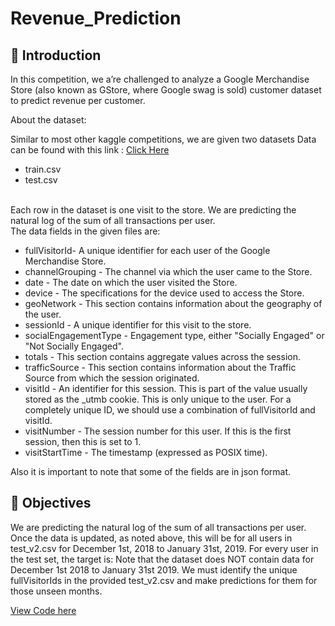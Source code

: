 # Revenue_Prediction
## 🐣 Introduction
In this competition, we a’re challenged to analyze a Google Merchandise Store (also known as GStore, where Google swag is sold) customer dataset to predict revenue per customer.

About the dataset:

Similar to most other kaggle competitions, we are given two datasets
Data can be found with this link : <a href="https://www.kaggle.com/c/ga-customer-revenue-prediction/data" target="_blank">Click Here</a></br>
* train.csv
* test.csv </br>
</br>
Each row in the dataset is one visit to the store. We are predicting the natural log of the sum of all transactions per user.
</br>
The data fields in the given files are:

* fullVisitorId- A unique identifier for each user of the Google Merchandise Store.
* channelGrouping - The channel via which the user came to the Store.
* date - The date on which the user visited the Store.
* device - The specifications for the device used to access the Store.
* geoNetwork - This section contains information about the geography of the user.
* sessionId - A unique identifier for this visit to the store.
* socialEngagementType - Engagement type, either "Socially Engaged" or "Not Socially Engaged".
* totals - This section contains aggregate values across the session.
* trafficSource - This section contains information about the Traffic Source from which the session originated.
* visitId - An identifier for this session. This is part of the value usually stored as the _utmb cookie. This is only unique to the user. For a completely unique ID, we should use a combination of fullVisitorId and visitId.
* visitNumber - The session number for this user. If this is the first session, then this is set to 1.
* visitStartTime - The timestamp (expressed as POSIX time).</br>

Also it is important to note that some of the fields are in json format.

## 🎯 Objectives

We are predicting the natural log of the sum of all transactions per user. 
Once the data is updated, as noted above, this will be for all users in test_v2.csv for December 1st, 2018 to January 31st, 2019. For every user in the test set, the target is:
Note that the dataset does NOT contain data for December 1st 2018 to January 31st 2019. 
We must identify the unique fullVisitorIds in the provided test_v2.csv and make predictions for them for those unseen months.

<a href="https://htmlpreview.github.io/?https://github.com/branavan94/Revenue_Prediction/blob/main/Code_Report.html" target="_blank">View Code here</a>
